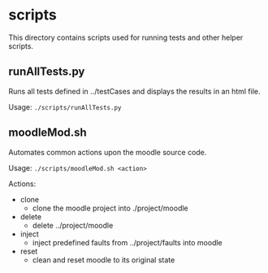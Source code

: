# scripts

This directory contains scripts used for running tests and other helper scripts.

## runAllTests.py

Runs all tests defined in ../testCases and displays the results in an html file.

Usage: `./scripts/runAllTests.py`

## moodleMod.sh

Automates common actions upon the moodle source code.

Usage: `./scripts/moodleMod.sh <action>`

Actions:

- clone
  - clone the moodle project into ./project/moodle
- delete
  - delete ../project/moodle
- inject
  - inject predefined faults from ../project/faults into moodle
- reset
  - clean and reset moodle to its original state

